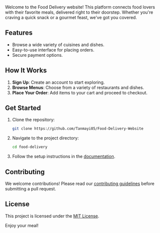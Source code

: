 Welcome to the Food Delivery website! This platform connects food lovers with their favorite meals, delivered right to their doorstep. Whether you're craving a quick snack or a gourmet feast, we've got you covered.

## Features
- Browse a wide variety of cuisines and dishes.
- Easy-to-use interface for placing orders.
- Secure payment options.

## How It Works
1. **Sign Up**: Create an account to start exploring.
2. **Browse Menus**: Choose from a variety of restaurants and dishes.
3. **Place Your Order**: Add items to your cart and proceed to checkout.

## Get Started
1. Clone the repository:
    ```bash
    git clone https://github.com/Tanmayi05/Food-Delivery-Website
    ```
2. Navigate to the project directory:
    ```bash
    cd food-delivery
    ```
3. Follow the setup instructions in the [documentation](docs/SETUP.md).

## Contributing
We welcome contributions! Please read our [contributing guidelines](CONTRIBUTING.md) before submitting a pull request.

## License
This project is licensed under the [MIT License](LICENSE).

Enjoy your meal!
